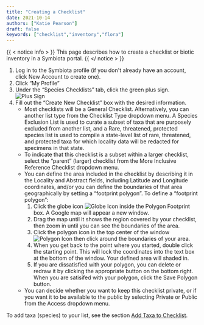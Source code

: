 ```yaml
---
title: "Creating a Checklist"
date: 2021-10-14
authors: ["Katie Pearson"]
draft: false
keywords: ["checklist","inventory","flora"]
---
```


{{ < notice info > }}
  This page describes how to create a checklist or biotic inventory in a Symbiota portal.
{{ </ notice > }}

1.	Log in to the Symbiota profile (if you don't already have an account, click New Account to create one).
2.	Click “My Profile”
3.	Under the “Species Checklists” tab, click the green plus sign. ![Plus Sign](/symbiota-docs/images/add.png)
4.	Fill out the “Create New Checklist” box with the desired information.
      * Most checklists will be a General Checklist. Alternatively, you can another list type from the Checklist Type dropdown menu. A Species Exclusion List is used to curate a subset of taxa that are purposely excluded from another list, and a Rare, threatened, protected species list is used to compile a state-level list of rare, threatened, and protected taxa for which locality data will be redacted for specimens in that state.
      * To indicate that this checklist is a subset within a larger checklist, select the “parent” (larger) checklist from the More Inclusive Reference Checklist dropdown menu.
      * You can define the area included in the checklist by describing it in the Locality and Abstract fields, including Latitude and Longitude coordinates, and/or you can define the boundaries of that area geographically by setting a “footprint polygon”. To define a “footprint polygon”:
        1. Click the globe icon ![Globe Icon](/symbiota-docs/images/world.png) inside the Polygon Footprint box. A Google map will appear a new window.
        2. Drag the map until it shows the region covered by your checklist, then zoom in until you can see the boundaries of the area. 
        3. Click the polygon icon in the top center of the window ![Polygon Icon](/symbiota-docs/images/polygon.PNG) then click around the boundaries of your area.
        4. When you get back to the point where you started, double click the starting point. This will lock the coordinates into the text box at the bottom of the window. Your defined area will shaded in.
        5. If you are dissatisfied with your polygon, you can delete or redraw it by clicking the appropriate button on the bottom right. When you are satisifed with your polygon, click the Save Polygon button. 
    * You can decide whether you want to keep this checklist private, or if you want it to be available to the public by selecting Private or Public from the Access dropdown menu.

To add taxa (species) to your list, see the section [Add Taxa to Checklist](https://biokic.github.io/symbiota-docs/viewer/checklist/add_taxa/).
